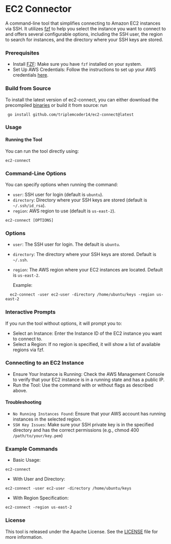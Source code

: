 # EC2 Connector

A command-line tool that simplifies connecting to Amazon EC2 instances via SSH. It utilizes [fzf](https://github.com/junegunn/fzf) to help you select the instance you want to connect to and offers several configurable options, including the SSH user, the region to search for instances, and the directory where your SSH keys are stored.

### Prerequisites

- Install [FZF](https://github.com/junegunn/fzf): Make sure you have ```fzf``` installed on your system.
- Set Up AWS Credentials: Follow the instructions to set up your AWS credentials [here](https://docs.aws.amazon.com/sdk-for-java/v1/developer-guide/setup-credentials.html).

### Build from Source
  
To install the latest version of ec2-connect, you can either download the precompiled [binaries](https://github.com/triplemcoder14/ec2-connect/releases/tag/v1.2.1)  or build it from source: run

```
 go install github.com/triplemcoder14/ec2-connect@latest
```

### Usage

#### Running the Tool
You can run the tool directly using:

```
ec2-connect
```

### Command-Line Options

You can specify options when running the command:

- ``user``: SSH user for login (default is ``ubuntu``).
- ``directory``: Directory where your SSH keys are stored (default is ``~/.ssh/id_rsa``).
- ``region``: AWS region to use (default is ``us-east-2``).




```
ec2-connect [OPTIONS]
```
### Options

- ``user``: The SSH user for login. The default is ``ubuntu``.
- ``directory``: The directory where your SSH keys are stored. Default is ```~/.ssh```.
- ``region``: The AWS region where your EC2 instances are located. Default is ``us-east-2``.

  Example:

```
  ec2-connect -user ec2-user -directory /home/ubuntu/keys -region us-east-2
```

### Interactive Prompts

If you run the tool without options, it will prompt you to:

- Select an Instance: Enter the Instance ID of the EC2 instance you want to connect to.
- Select a Region: If no region is specified, it will show a list of available regions via fzf.

### Connecting to an EC2 Instance
- Ensure Your Instance is Running: Check the AWS Management Console to verify that your EC2 instance is in a running state and has a public IP.
- Run the Tool: Use the command with or without flags as described above.

#### Troubleshooting

- ``No Running Instances Found``: Ensure that your AWS account has running instances in the selected region.
- ``SSH Key Issues``: Make sure your SSH private key is in the specified directory and has the correct permissions (e.g., chmod 400 ``/path/to/your/key.pem``)


### Example Commands

- Basic Usage:

  
```
ec2-connect
```

- With User and Directory:
  
``
ec2-connect -user ec2-user -directory /home/ubuntu/keys
``

- With Region Specification:
  
```
ec2-connect -region us-east-2
```



### License

This tool is released under the Apache License. See the [LICENSE](https://github.com/triplemcoder14/ec2-connect/blob/main/LICENSE) file for more information.

